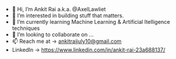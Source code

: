 - 👋 Hi, I’m Ankit Rai a.k.a. @AxelLawliet
- 👀 I’m interested in building stuff that matters.
- 🌱 I’m currently learning Machine Learning & Artificial Itelligence techniques
- 💞️ I’m looking to collaborate on ...
- 📫 Reach me at -> ankitraijuly10@gmail.com
- LinkedIn -> https://www.linkedin.com/in/ankit-rai-23a688137/

<!---
AxelLawliet/AxelLawliet is a ✨ special ✨ repository because its `README.md` (this file) appears on your GitHub profile.
You can click the Preview link to take a look at your changes.
--->

